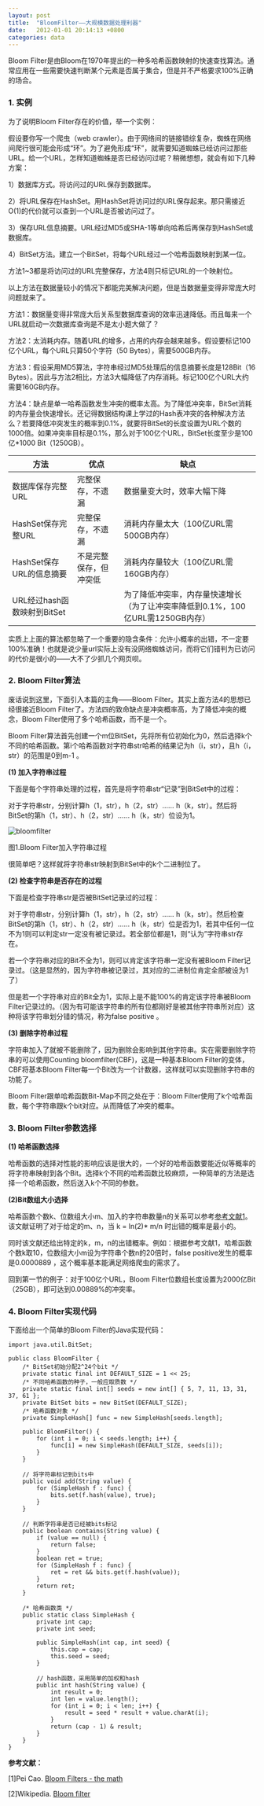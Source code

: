 ```yaml
---
layout: post
title:  "BloomFilter——大规模数据处理利器"
date:   2012-01-01 20:14:13 +0800
categories: data
---
```


Bloom Filter是由Bloom在1970年提出的一种多哈希函数映射的快速查找算法。通常应用在一些需要快速判断某个元素是否属于集合，但是并不严格要求100%正确的场合。

### 1. 实例
为了说明Bloom Filter存在的价值，举一个实例：

假设要你写一个爬虫（web crawler）。由于网络间的链接错综复杂，蜘蛛在网络间爬行很可能会形成“环”。为了避免形成“环”，就需要知道蜘蛛已经访问过那些URL。给一个URL，怎样知道蜘蛛是否已经访问过呢？稍微想想，就会有如下几种方案：

1）数据库方式。将访问过的URL保存到数据库。

2）将URL保存在HashSet。用HashSet将访问过的URL保存起来。那只需接近O(1)的代价就可以查到一个URL是否被访问过了。

3）保存URL信息摘要。URL经过MD5或SHA-1等单向哈希后再保存到HashSet或数据库。

4）BitSet方法。建立一个BitSet，将每个URL经过一个哈希函数映射到某一位。

方法1~3都是将访问过的URL完整保存，方法4则只标记URL的一个映射位。

以上方法在数据量较小的情况下都能完美解决问题，但是当数据量变得非常庞大时问题就来了。


方法1：数据量变得非常庞大后关系型数据库查询的效率迅速降低。而且每来一个URL就启动一次数据库查询是不是太小题大做了？

方法2：太消耗内存。随着URL的增多，占用的内存会越来越多。假设要标记100亿个URL，每个URL只算50个字符（50 Bytes），需要500GB内存。

方法3：假设采用MD5算法，字符串经过MD5处理后的信息摘要长度是128Bit（16 Bytes）。因此与方法2相比，方法3大幅降低了内存消耗。标记100亿个URL大约需要160GB内存。

方法4：缺点是单一哈希函数发生冲突的概率太高。为了降低冲突率，BitSet消耗的内存量会快速增长。还记得数据结构课上学过的Hash表冲突的各种解决方法么？若要降低冲突发生的概率到0.1%，就要将BitSet的长度设置为URL个数的1000倍。如果冲突率目标是0.1%，那么对于100亿个URL，BitSet长度至少是100亿*1000 Bit（1250GB）。

|方法|优点|缺点|
|--|---|---|
|数据库保存完整URL|完整保存，不遗漏|数据量变大时，效率大幅下降|
|HashSet保存完整URL|完整保存，不遗漏|消耗内存量太大（100亿URL需500GB内存）|
|HashSet保存URL的信息摘要|不是完整保存，但冲突低|消耗内存量较大（100亿URL需160GB内存）|
|URL经过hash函数映射到BitSet||为了降低冲突率，内存量快速增长（为了让冲突率降低到0.1%，100亿URL需1250GB内存）|


实质上上面的算法都忽略了一个重要的隐含条件：允许小概率的出错，不一定要100%准确！也就是说少量url实际上没有没网络蜘蛛访问，而将它们错判为已访问的代价是很小的——大不了少抓几个网页呗。 

### 2. Bloom Filter算法 

废话说到这里，下面引入本篇的主角——Bloom Filter。其实上面方法4的思想已经很接近Bloom Filter了。方法四的致命缺点是冲突概率高，为了降低冲突的概念，Bloom Filter使用了多个哈希函数，而不是一个。

Bloom Filter算法首先创建一个m位BitSet，先将所有位初始化为0，然后选择k个不同的哈希函数。第i个哈希函数对字符串str哈希的结果记为h（i，str），且h（i，str）的范围是0到m-1 。

**(1) 加入字符串过程**

下面是每个字符串处理的过程，首先是将字符串str“记录”到BitSet中的过程：

对于字符串str，分别计算h（1，str），h（2，str）…… h（k，str）。然后将BitSet的第h（1，str）、h（2，str）…… h（k，str）位设为1。

![bloomfilter](https://raw.githubusercontent.com/moshucong/moshucong.github.io/master/_posts/images/bloomfilter.jpg)

图1.Bloom Filter加入字符串过程

很简单吧？这样就将字符串str映射到BitSet中的k个二进制位了。

**(2) 检查字符串是否存在的过程**

下面是检查字符串str是否被BitSet记录过的过程：

对于字符串str，分别计算h（1，str），h（2，str）…… h（k，str）。然后检查BitSet的第h（1，str）、h（2，str）…… h（k，str）位是否为1，若其中任何一位不为1则可以判定str一定没有被记录过。若全部位都是1，则“认为”字符串str存在。

若一个字符串对应的Bit不全为1，则可以肯定该字符串一定没有被Bloom Filter记录过。（这是显然的，因为字符串被记录过，其对应的二进制位肯定全部被设为1了）

但是若一个字符串对应的Bit全为1，实际上是不能100%的肯定该字符串被Bloom Filter记录过的。（因为有可能该字符串的所有位都刚好是被其他字符串所对应）这种将该字符串划分错的情况，称为false positive 。


**(3) 删除字符串过程** 

字符串加入了就被不能删除了，因为删除会影响到其他字符串。实在需要删除字符串的可以使用Counting bloomfilter(CBF)，这是一种基本Bloom Filter的变体，CBF将基本Bloom Filter每一个Bit改为一个计数器，这样就可以实现删除字符串的功能了。

Bloom Filter跟单哈希函数Bit-Map不同之处在于：Bloom Filter使用了k个哈希函数，每个字符串跟k个bit对应。从而降低了冲突的概率。


### 3. Bloom Filter参数选择

**(1) 哈希函数选择**

哈希函数的选择对性能的影响应该是很大的，一个好的哈希函数要能近似等概率的将字符串映射到各个Bit。选择k个不同的哈希函数比较麻烦，一种简单的方法是选择一个哈希函数，然后送入k个不同的参数。

**(2)Bit数组大小选择** 

哈希函数个数k、位数组大小m、加入的字符串数量n的关系可以参考[参考文献1](http://pages.cs.wisc.edu/~cao/papers/summary-cache/node8.html)。该文献证明了对于给定的m、n，当 k = ln(2)* m/n 时出错的概率是最小的。

同时该文献还给出特定的k，m，n的出错概率。例如：根据参考文献1，哈希函数个数k取10，位数组大小m设为字符串个数n的20倍时，false positive发生的概率是0.0000889 ，这个概率基本能满足网络爬虫的需求了。  

回到第一节的例子：对于100亿个URL，Bloom Filter位数组长度设置为2000亿Bit（25GB），即可达到0.00889%的冲突率。



### 4. Bloom Filter实现代码

下面给出一个简单的Bloom Filter的Java实现代码：

```
import java.util.BitSet;

public class BloomFilter {
	/* BitSet初始分配2^24个bit */
	private static final int DEFAULT_SIZE = 1 << 25;
	/* 不同哈希函数的种子，一般应取质数 */
	private static final int[] seeds = new int[] { 5, 7, 11, 13, 31, 37, 61 };
	private BitSet bits = new BitSet(DEFAULT_SIZE);
	/* 哈希函数对象 */
	private SimpleHash[] func = new SimpleHash[seeds.length];

	public BloomFilter() {
		for (int i = 0; i < seeds.length; i++) {
			func[i] = new SimpleHash(DEFAULT_SIZE, seeds[i]);
		}
	}

	// 将字符串标记到bits中
	public void add(String value) {
		for (SimpleHash f : func) {
			bits.set(f.hash(value), true);
		}
	}

	// 判断字符串是否已经被bits标记
	public boolean contains(String value) {
		if (value == null) {
			return false;
		}
		boolean ret = true;
		for (SimpleHash f : func) {
			ret = ret && bits.get(f.hash(value));
		}
		return ret;
	}

	/* 哈希函数类 */
	public static class SimpleHash {
		private int cap;
		private int seed;

		public SimpleHash(int cap, int seed) {
			this.cap = cap;
			this.seed = seed;
		}

		// hash函数，采用简单的加权和hash
		public int hash(String value) {
			int result = 0;
			int len = value.length();
			for (int i = 0; i < len; i++) {
				result = seed * result + value.charAt(i);
			}
			return (cap - 1) & result;
		}
	}
}
```

**参考文献：**

[1]Pei Cao. [Bloom Filters - the math](http://pages.cs.wisc.edu/~cao/papers/summary-cache/node8.html)

[2]Wikipedia. [Bloom filter](http://en.wikipedia.org/wiki/Bloom_filter)
